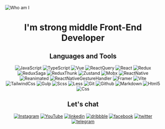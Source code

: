 
![Who am I](https://github.com/morevo/morevo/blob/main/assets/22323_atmosmul0001_0370.png "Beginer Front-End Developer")

<center>
  
# I'm strong middle Front-End Developer

## Languages and Tools
![JavaScript](https://img.shields.io/badge/JavaScript-0A090A?style=for-the-badge&logo=javascript)
![TypeScript](https://img.shields.io/badge/TypeScript-0A090A?style=for-the-badge&logo=TypeScript)
![Vue](https://img.shields.io/badge/Vue-0A090A?style=for-the-badge&logo=vuedotjs)
![ReactQuery](https://img.shields.io/badge/React%20Query-0A090A?style=for-the-badge&logo=reactquery)
![React](https://img.shields.io/badge/React-0A090A?style=for-the-badge&logo=React)
![Redux](https://img.shields.io/badge/Redux-0A090A?style=for-the-badge&logo=redux)
![ReduxSaga](https://img.shields.io/badge/Redux%20Saga-0A090A?style=for-the-badge&logo=reduxsaga)
![ReduxThunk](https://img.shields.io/badge/Redux%20Thunk-0A090A?style=for-the-badge&logo=redux)
![Zustand](https://img.shields.io/badge/Zustand-0A090A?style=for-the-badge&logo=zustand)
![Mobx](https://img.shields.io/badge/Mobx-0A090A?style=for-the-badge&logo=mobx)
![ReactNative](https://img.shields.io/badge/React%20Native-0A090A?style=for-the-badge&logo=reactnative)
![Reanimated](https://img.shields.io/badge/Reanimated-0A090A?style=for-the-badge&logo=reanimated)
![ReactNativeGestureHandler](https://img.shields.io/badge/React%20Native%20Gesture%20Handler-0A090A?style=for-the-badge&logo=reactnativegesturehandler)
![Framer](https://img.shields.io/badge/Framer-0A090A?style=for-the-badge&logo=framer)
![Vite](https://img.shields.io/badge/Vite-0A090A?style=for-the-badge&logo=vite)
![TailwindCss](https://img.shields.io/badge/TailwindCss-0A090A?style=for-the-badge&logo=tailwindcss)
![Gulp](https://img.shields.io/badge/Gulp-0A090A?style=for-the-badge&logo=Gulp)
![Scss](https://img.shields.io/badge/scss-0A090A?style=for-the-badge&logo=Sass)
![Less](https://img.shields.io/badge/less-0A090A?style=for-the-badge&logo=less) 
![Git](https://img.shields.io/badge/git-0A090A?style=for-the-badge&logo=git) 
![Github](https://img.shields.io/badge/github-0A090A?style=for-the-badge&logo=github) 
![Markdown](https://img.shields.io/badge/markdown-0A090A?style=for-the-badge&logo=markdown)
![Html5](https://img.shields.io/badge/Html5-0A090A?style=for-the-badge&logo=html5) 
![Css](https://img.shields.io/badge/css-0A090A?style=for-the-badge&logo=css) 

## Let's chat

[![Instagram](https://img.shields.io/badge/Instagram-0A090A?style=for-the-badge&logo=Instagram)](https://www.instagram.com/ivansviloguzov/)
[![YouTube](https://img.shields.io/badge/YouTube-0A090A?style=for-the-badge&logo=YouTube)](https://www.youtube.com/channel/UCCIB3a3SVzuE4LadLTlS6iA)
[![linkedin](https://img.shields.io/badge/linkedin-0A090A?style=for-the-badge&logo=linkedin)](https://www.linkedin.com/in/ivan-svilohuzov-a0205a208/)
[![dribbble](https://img.shields.io/badge/dribbble-0A090A?style=for-the-badge&logo=dribbble)](https://dribbble.com/Bombur)
[![facebook](https://img.shields.io/badge/facebook-0A090A?style=for-the-badge&logo=facebook)](https://www.facebook.com/svilohuzov.ivan) 
[![twitter](https://img.shields.io/badge/twitter-0A090A?style=for-the-badge&logo=twitter)](https://twitter.com/ivanSvilohuzov)
[![telegram](https://img.shields.io/badge/telegram-0A090A?style=for-the-badge&logo=telegram)](https://t.me/Ivan_Nikokayevich) 
